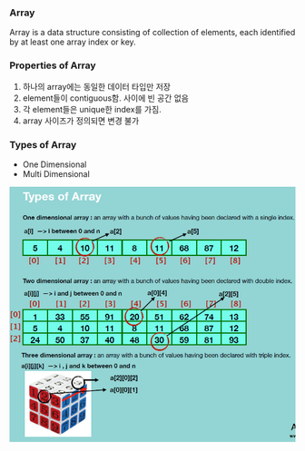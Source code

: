 ### Array

Array is a data structure consisting of collection of elements, each identified by at least one array index or key.

### Properties of Array

1. 하나의 array에는 동일한 데이터 타입만 저장
2. element들이 contiguous함. 사이에 빈 공간 없음
3. 각 element들은 unique한 index를 가짐.
4. array 사이즈가 정의되면 변경 불가

### Types of Array

- One Dimensional
- Multi Dimensional

<img src = "../../Images/Array_1.PNG">